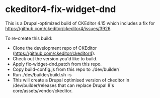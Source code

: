 # ckeditor4-fix-widget-dnd

This is a Drupal-optimized build of CKEditor 4.15 which includes a fix for https://github.com/ckeditor/ckeditor4/issues/3926.

To re-create this build:
* Clone the development repo of CKEditor (https://github.com/ckeditor/ckeditor4).
* Check out the version you'd like to build.
* Apply fix-widget-dnd.patch from this repo.
* Copy build-config.js from this repo to ./dev/builder/
* Run ./dev/builder/build.sh -s
* This will create a Drupal optimised version of ckeditor in /dev/builder/releases that can replace Drupal 8's core/assets/vendor/ckeditor.
